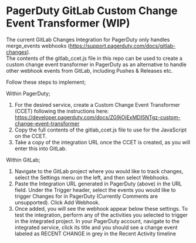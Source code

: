 # PagerDuty GitLab Custom Change Event Transformer (WIP)

The current GitLab Changes Integration for PagerDuty only handles merge_events webhooks (https://support.pagerduty.com/docs/gitlab-changes).  
The contents of the gitlab_ccet.js file in this repo can be used to create a custom change event transformer in PagerDuty as an alternative to handle other webhook events from GitLab, including Pushes & Releases etc.

Follow these steps to implement;

Within PagerDuty;
1. For the desired service, create a Custom Change Event Transformer (CCET) following the instructions here: https://developer.pagerduty.com/docs/ZG9jOjExMDI5NTgz-custom-change-event-transformer
2. Copy the full contents of the gitlab_ccet.js file to use for the JavaScript on the CCET.
3. Take a copy of the integration URL once the CCET is created, as you will enter this into GitLab.

Within GitLab;
1. Navigate to the GitLab project where you would like to track changes, select the Settings menu on the left, and then select Webhooks.
2. Paste the Integration URL generated in PagerDuty (above) in the URL field. Under the Trigger header, select the events you would like to trigger Changes for in PagerDuty (Currently Comments are unsupported). Click Add Webhook.
3. Once added, you will see the webhook appear below these settings. To test the integration, perform any of the activities you selected to trigger in the integrated project. In your PagerDuty account, navigate to the integrated service, click its title and you should see a change event labeled as RECENT CHANGE in grey in the Recent Activity timeline

